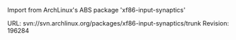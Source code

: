Import from ArchLinux's ABS package 'xf86-input-synaptics'

URL: svn://svn.archlinux.org/packages/xf86-input-synaptics/trunk
Revision: 196284
